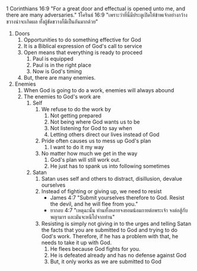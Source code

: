 1 Corinthians 16:9 "For a great door and effectual is opened unto me, and there are many adversaries."
1โครินธ์ 16:9 "เพราะว่าที่นี่มีประตูเปิดให้ข้าพเจ้าอย่างกว้างขวางน่าจะเกิดผล ทั้งผู้ขัดขวางก็มีเป็นอันมากด้วย"

1. Doors
    1. Opportunities to do something effective for God
    2. It is a Biblical expression of God's call to service
    3. Open means that everything is ready to proceed
        1. Paul is equipped
        2. Paul is in the right place
        3. Now is God's timing
    4. But, there are many enemies.
2. Enemies
    1. When God is going to do a work, enemies will always abound
    2. The enemies to God's work are
        1. Self
            1. We refuse to do the work by
                1. Not getting prepared
                2. Not being where God wants us to be
                3. Not listening for God to say when
                4. Letting others direct our lives instead of God
            2. Pride often causes us to mess up God's plan
                1. I want to do it my way
            3. No matter how much we get in the way
                1. God's plan will still work out.
                2. He just has to spank us into following sometimes
        2. Satan
            1. Satan uses self and others to distract, disillusion, devalue ourselves
            2. Instead of fighting or giving up, we need to resist
                - James 4:7 "Submit yourselves therefore to God. Resist the devil, and he will flee from you."
                - ยากอบ 4:7 "เหตุฉะนั้น ท่านทั้งหลายจงยอมน้อมกายต่อพระเจ้า จงต่อสู้กับพญามาร และมันจะหนีไปจากท่าน"
            3. Resisting is simply not giving in to the urges and telling Satan the facts that you are submitted to God and trying to do God's work. Therefore, if he has a problem with that, he needs to take it up with God.
                1. He flees because God fights for you.
                2. He is defeated already and has no defense against God
                3. But, it only works as we are submitted to God